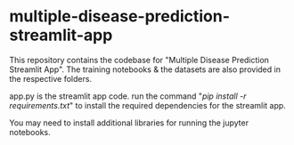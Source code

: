 # multiple-disease-prediction-streamlit-app
This repository contains the codebase for "Multiple Disease Prediction Streamlit App". The training notebooks &amp; the datasets are also provided in the respective folders. 

app.py is the streamlit app code.
run the command "*pip install -r requirements.txt*" to install the required dependencies for the streamlit app.

You may need to install additional libraries for running the jupyter notebooks.
